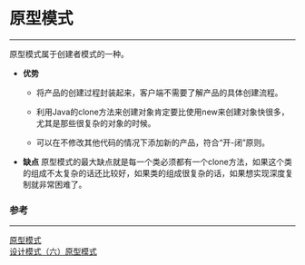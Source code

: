 # 原型模式
---

原型模式属于创建者模式的一种。

* **优势**

  * 将产品的创建过程封装起来，客户端不需要了解产品的具体创建流程。

  * 利用Java的clone方法来创建对象肯定要比使用new来创建对象快很多，尤其是那些很复杂的对象的时候。

  * 可以在不修改其他代码的情况下添加新的产品，符合“开-闭”原则。

* **缺点**
原型模式的最大缺点就是每一个类必须都有一个clone方法，如果这个类的组成不太复杂的话还比较好，如果类的组成很复杂的话，如果想实现深度复制就非常困难了。

































### 参考

---

[原型模式](http://www.runoob.com/design-pattern/prototype-pattern.html)  
[设计模式（六）原型模式](https://www.kancloud.cn/digest/xing-designpattern/143727)

